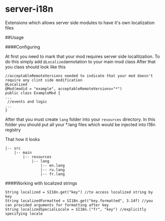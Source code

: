 # server-i18n
Extensions which allows server side modules to have it's own localization files

##Usage

####Configuring

At first you need to mark that your mod requires server side localtization.
To do this simply add `@Localized`annotation to your main mod class
After that you class should look like this
```
//acceptableRemoteVersions needed to indicate that your mod doesn't require any clint side modification
@Localized
@Mod(modid = "example", acceptableRemoteVersions="*") 
public class ExampleMod {
...
 //events and logic
...
}
```

After that you must create `lang` folder into your `resources` directory. In this folder you should put all your *.lang files which would be injected into I18n registry

That how it looks

```
|-- src
    |-- main
        |-- resources
            |-- lang
                |-- en.lang
                |-- ru.lang
                |-- fr.lang
```

####Working with localized strings
```
String localized = SI18n.get("key") //to access localized string by key
String localizedFormatted = SI18n.get("key.formatted", 3.14f) //you can provided arguments for formatting after key
String localizedSpecialLocale = SI18n.("fr", "key") //explicitly specifying locale 
```
            
